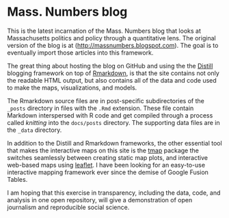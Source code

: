 # Mass. Numbers blog

This is the latest incarnation of the Mass. Numbers blog that looks at
Massachusetts politics and policy through a quantitative lens. The
original version of the blog is at (http://massnumbers.blogspot.com).
The goal is to eventually import those articles into this framework.

The great thing about hosting the blog on GitHub and using the the
[Distill](https://rstudio.github.io/distill/blog.html) blogging
framework on top of [Rmarkdown](https://rmarkdown.rstudio.com/), is
that the site contains not only the readable HTML output, but also
contains all of the data and code used to make the maps,
visualizations, and models.

The Rmarkdown source files are in post-specific subdirectories of the
`_posts` directory in files with the `.Rmd` extension. These file
contain Markdown interspersed with R code and get compiled through a
process called *knitting* into the `docs/posts` directory. The
supporting data files are in the `_data` directory.

In addition to the Distill and Rmarkdown frameworks, the other
essential tool that makes the interactive maps on this site is the
[tmap](https://cran.r-project.org/web/packages/tmap/vignettes/tmap-getstarted.html)
package the switches seamlessly between creating static map plots, and
interactive web-based maps using [leaflet](https://leafletjs.com/). I
have been looking for an easy-to-use interactive mapping framework
ever since the demise of Google Fusion Tables.

I am hoping that this exercise in transparency, including the data,
code, and analysis in one open repository, will give a demonstration
of open journalism and reproducible social science.



